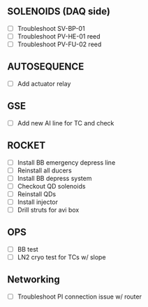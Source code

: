 ## SOLENOIDS (DAQ side)

- [ ] Troubleshoot SV-BP-01
- [ ] Troubleshoot PV-HE-01 reed
- [ ] Troubleshoot PV-FU-02 reed

## AUTOSEQUENCE

- [ ] Add actuator relay

## GSE

- [ ] Add new AI line for TC and check

## ROCKET

- [ ] Install BB emergency depress line
- [ ] Reinstall all ducers
- [ ] Install BB depress system
- [ ] Checkout QD solenoids
- [ ] Reinstall QDs
- [ ] Install injector
- [ ] Drill struts for avi box

## OPS

- [ ] BB test
- [ ] LN2 cryo test for TCs w/ slope

## Networking

- [ ] Troubleshoot PI connection issue w/ router
